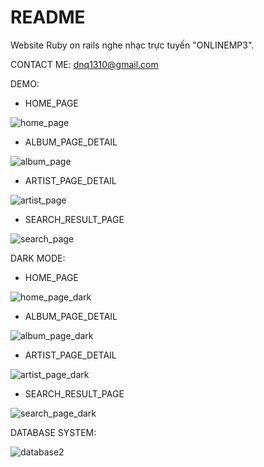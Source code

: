 # README

Website Ruby on rails nghe nhạc trực tuyến "ONLINEMP3".

CONTACT ME: dnq1310@gmail.com

DEMO:

* HOME_PAGE

![home_page](https://user-images.githubusercontent.com/54609183/119317308-2667e900-bca2-11eb-8354-63eff80bcad6.PNG)

* ALBUM_PAGE_DETAIL

![album_page](https://user-images.githubusercontent.com/54609183/119317384-3d0e4000-bca2-11eb-9ec5-f547aea5ea62.PNG)

* ARTIST_PAGE_DETAIL

![artist_page](https://user-images.githubusercontent.com/54609183/119317409-439cb780-bca2-11eb-9423-34b2e7c9207d.PNG)

* SEARCH_RESULT_PAGE

![search_page](https://user-images.githubusercontent.com/54609183/119317430-47c8d500-bca2-11eb-9068-99bbef4d598b.PNG)

DARK MODE:

* HOME_PAGE

![home_page_dark](https://user-images.githubusercontent.com/54609183/119317471-54e5c400-bca2-11eb-9fcc-b23a117865a1.PNG)

* ALBUM_PAGE_DETAIL

![album_page_dark](https://user-images.githubusercontent.com/54609183/119317638-83639f00-bca2-11eb-892c-3285dcefe545.PNG)

* ARTIST_PAGE_DETAIL

![artist_page_dark](https://user-images.githubusercontent.com/54609183/119317654-878fbc80-bca2-11eb-8722-d8a990a48532.PNG)

* SEARCH_RESULT_PAGE

![search_page_dark](https://user-images.githubusercontent.com/54609183/119317663-8a8aad00-bca2-11eb-8ae2-2c99f1bcebec.PNG)

DATABASE SYSTEM:

![database2](https://user-images.githubusercontent.com/54609183/119318292-506ddb00-bca3-11eb-946c-7b1df68f5354.PNG)


